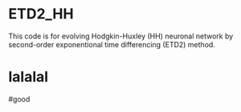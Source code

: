 # ETD2_HH
This code is for evolving Hodgkin-Huxley (HH) neuronal network by second-order exponentional time differencing (ETD2) method.


# lalalal
#good 
